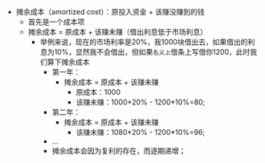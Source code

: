 

- 摊余成本（amortized cost）：原投入资金 + 该赚没赚到的钱
    - 首先是一个成本项
    - 摊余成本 = 原成本 + 该赚未赚（借出利息低于市场利息）
        - 举例来说，现在的市场利率是20%，我1000块借出去，如果借出的利息为10%，显然我不会借出，但如果`名义上`借条上写借你1200，此时我们算下摊余成本
            - 第一年：
                - 摊余成本 = 原成本 + 该赚未赚
                    - 原成本：1000
                    - 该赚未赚：1000\*20% - 1200\*10%=80;
            - 第二年：
                - 摊余成本 = 原成本 + 该赚未赚
                    - 该赚未赚：1080*20% - 1200\*10%=96;
            - ...
            - 摊余成本会因为复利的存在，而逐期递增；

